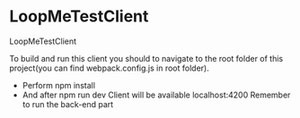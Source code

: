 # LoopMeTestClient
LoopMeTestClient

To build and run this client you should to navigate to the root folder of this project(you can find webpack.config.js in root folder).
 - Perform npm install
 - And after npm run dev
 Client will be available localhost:4200
 Remember to run the back-end part
